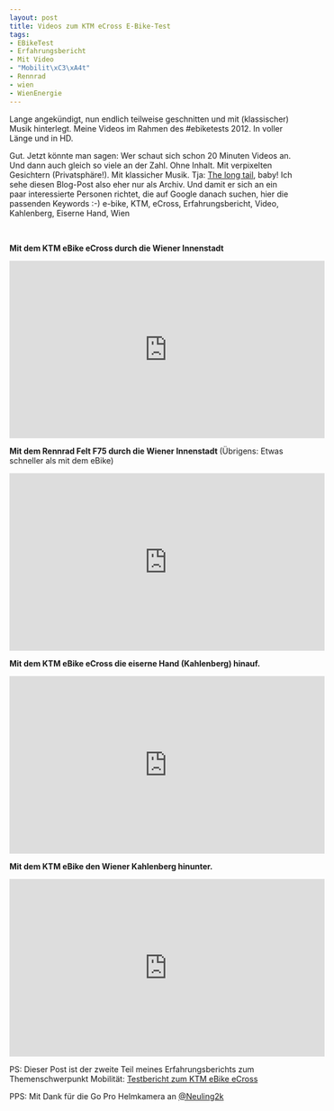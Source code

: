 ```yaml
---
layout: post
title: Videos zum KTM eCross E-Bike-Test
tags:
- EBikeTest
- Erfahrungsbericht
- Mit Video
- "Mobilit\xC3\xA4t"
- Rennrad
- wien
- WienEnergie
---
```

Lange angekündigt, nun endlich teilweise geschnitten und mit (klassischer) Musik hinterlegt. Meine Videos im Rahmen des #ebiketests 2012. In voller Länge und in HD.

Gut. Jetzt könnte man sagen: Wer schaut sich schon 20 Minuten Videos an. Und dann auch gleich so viele an der Zahl. Ohne Inhalt. Mit verpixelten Gesichtern (Privatsphäre!). Mit klassicher Musik. Tja: <a href="http://www.wired.com/wired/archive/12.10/tail.html">The long tail</a>, baby! Ich sehe diesen Blog-Post also eher nur als Archiv. Und damit er sich an ein paar interessierte Personen richtet, die auf Google danach suchen, hier die passenden Keywords :-) e-bike, KTM, eCross, Erfahrungsbericht, Video, Kahlenberg, Eiserne Hand, Wien

&nbsp;

<strong>Mit dem KTM eBike eCross durch die Wiener Innenstadt</strong>

<iframe width="560" height="315" src="http://www.youtube.com/embed/7xIBWdhhnQE" frameborder="0"> </iframe>

<strong>Mit dem Rennrad Felt F75 durch die Wiener Innenstadt
</strong>(Übrigens: Etwas schneller als mit dem eBike)

<iframe width="560" height="315" src="http://www.youtube.com/embed/nABhxw61YVw" frameborder="0"> </iframe>

<strong>Mit dem KTM eBike eCross die eiserne Hand (Kahlenberg) hinauf.</strong>

<iframe width="560" height="315" src="http://www.youtube.com/embed/Lm0cx6QArMM" frameborder="0"> </iframe>

<strong>Mit dem KTM eBike den Wiener Kahlenberg hinunter.</strong>

<iframe width="560" height="315" src="http://www.youtube.com/embed/I-TyDHZOVy8" frameborder="0"> </iframe>

PS: Dieser Post ist der zweite Teil meines Erfahrungsberichts zum Themenschwerpunkt Mobilität: <a title="Testbericht zum KTM eBike eCross" href="http://johannes.nagl.name/2012/testbericht-zum-ktm-ebike-ecross/">Testbericht zum KTM eBike eCross</a>

PPS: Mit Dank für die Go Pro Helmkamera an <a href="http://twitter.com/neuling2k">@Neuling2k</a>
